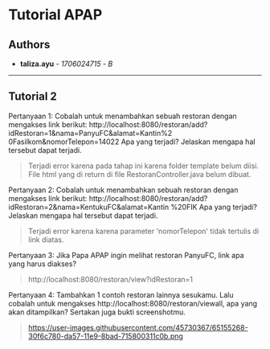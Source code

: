 # Tutorial APAP
## Authors
* **taliza.ayu** - *1706024715* - *B*

---
## Tutorial 2
Pertanyaan 1: Cobalah untuk menambahkan sebuah restoran dengan mengakses link
berikut:
http://localhost:8080/restoran/add?idRestoran=1&nama=PanyuFC&alamat=Kantin%2
0Fasilkom&nomorTelepon=14022
Apa yang terjadi? Jelaskan mengapa hal tersebut dapat terjadi.

>Terjadi error karena pada tahap ini karena folder template belum diisi. File html yang di return di file RestoranController.java belum dibuat.

Pertanyaan 2: Cobalah untuk menambahkan sebuah restoran dengan mengakses link
berikut:
http://localhost:8080/restoran/add?idRestoran=2&nama=KentukuFC&alamat=Kantin
%20FIK
Apa yang terjadi? Jelaskan mengapa hal tersebut dapat terjadi.

>Terjadi error karena karena parameter 'nomorTelepon' tidak tertulis di link diatas.

Pertanyaan 3: Jika Papa APAP ingin melihat restoran PanyuFC, link apa yang harus
diakses?

>http://localhost:8080/restoran/view?idRestoran=1

Pertanyaan 4: Tambahkan 1 contoh restoran lainnya sesukamu. Lalu cobalah untuk
mengakses http://localhost:8080/restoran/viewall, apa yang akan ditampilkan? Sertakan
juga bukti screenshotmu.

>https://user-images.githubusercontent.com/45730367/65155268-30f6c780-da57-11e9-8bad-715800311c0b.png